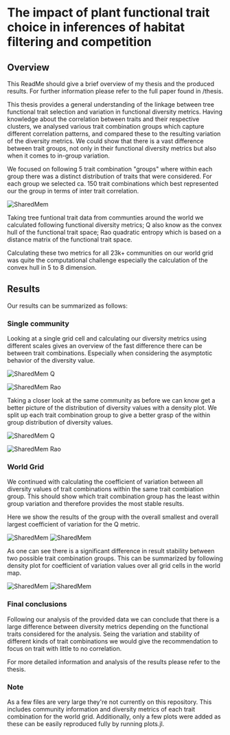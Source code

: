 # The impact of plant functional trait choice in inferences of habitat filtering and competition

## Overview ##

This ReadMe should give a brief overview of my thesis and the produced results. For further information please refer to the full paper found in /thesis.

This thesis provides a general understanding of the linkage between tree functional trait selection and variation in functional diversity metrics. Having knowledge about the correlation between traits and their respective clusters, we analysed various trait combination groups which capture different correlation patterns, and compared these to the resulting variation of the diversity metrics. We could show that there is a vast difference between trait groups, not only in their functional diversity metrics but also when it comes to in-group variation.

We focused on following 5 trait combination "groups" where within each group there was a distinct distribution of traits that were considered. For each group we selected ca. 150 trait combinations which best represented our the group in terms of inter trait correlation.

![SharedMem](./plots/trait_usage_groups.png)

Taking tree funtional trait data from communties around the world we calculated following functional diversity metrics; Q also know as the convex hull of the functional trait space; Rao quadratic entropy which is based on a distance matrix of the functional trait space.

Calculating these two metrics for all 23k+ communities on our world grid was quite the computational challenge especially the calculation of the convex hull in 5 to 8 dimension.

## Results ##

Our results can be summarized as follows:

### Single community ###

Looking at a single grid cell and calculating our diversity metrics using different scales gives an overview of the fast difference there can be between trait combinations. Especially when considering the asymptotic behavior of the diversity value.

![SharedMem](./plots/qhull/grid_4030_scal_qhull.png)
Q

![SharedMem](./plots/rao/grid_4030_scal_rao.png)
Rao

Taking a closer look at the same community as before we can know get a better picture of the distribution of diversity values with a density plot.
We split up each trait combination group to give a better grasp of the within group distribution of diversity values.

![SharedMem](./plots/qhull/grid_4030_dens_qhull.png)
Q

![SharedMem](./plots/rao/grid_4030_dens_rao.png)
Rao

### World Grid ###

We continued with calculating the coefficient of variation between all diversity values of trait combinations within the same trait combiation group. This should show which trait combination group has the least within group variation and therefore provides the most stable results.

Here we show the results of the group with the overall smallest and overall largest coefficient of variation for the Q metric. 

![SharedMem](./plots/qhull/Map_qhull_group_1_qhull.png)
![SharedMem](./plots/qhull/Map_qhull_group_3_qhull.png)

As one can see there is a significant difference in result stability between two possible trait combination groups. This can be summarized by following density plot for coefficient of variation values over all grid cells in the world map.

![SharedMem](./plots/qhull/dens_cv_qhull.png)
![SharedMem](./plots/rao/dens_cv_rao.png)


### Final conclusions ###

Following our analysis of the provided data we can conclude that there is a large difference between diversity metrics depending on the functional traits considered for the analysis. Seing the variation and stability of different kinds of trait combinations we would give the recommendation to focus on trait with little to no correlation.

For more detailed information and analysis of the results please refer to the thesis.



### Note ###

As a few files are very large they're not currently on this repository. This includes community information and diversity metrics of each trait combination for the world grid. Additionally, only a few plots were added as these can be easily reproduced fully by running plots.jl.







